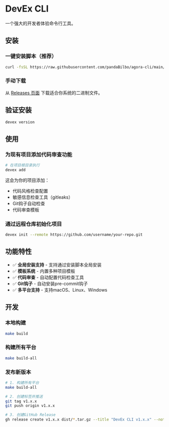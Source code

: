 # DevEx CLI

一个强大的开发者体验命令行工具。

## 安装

### 一键安装脚本（推荐）

```bash
curl -fsSL https://raw.githubusercontent.com/pandaBilbo/agora-cli/main/install.sh | bash
```

### 手动下载

从 [Releases 页面](https://github.com/pandaBilbo/agora-cli/releases) 下载适合你系统的二进制文件。

## 验证安装

```bash
devex version
```

## 使用

### 为现有项目添加代码审查功能

```bash
# 在项目根目录执行
devex add
```

这会为你的项目添加：
- 代码风格检查配置
- 敏感信息检查工具（gitleaks）
- Git钩子自动检查
- 代码审查模板

### 通过远程仓库初始化项目

```bash
devex init --remote https://github.com/username/your-repo.git
```

## 功能特性

- ✅ **全局安装支持** - 支持通过安装脚本全局安装
- ✅ **模板系统** - 内置多种项目模板
- ✅ **代码审查** - 自动配置代码检查工具
- ✅ **Git钩子** - 自动安装pre-commit钩子
- ✅ **多平台支持** - 支持macOS、Linux、Windows

## 开发

### 本地构建

```bash
make build
```

### 构建所有平台

```bash
make build-all
```

### 发布新版本

```bash
# 1. 构建所有平台
make build-all

# 2. 创建标签并推送
git tag v1.x.x
git push origin v1.x.x

# 3. 创建GitHub Release
gh release create v1.x.x dist/*.tar.gz --title "DevEx CLI v1.x.x" --notes "发布说明"
```
